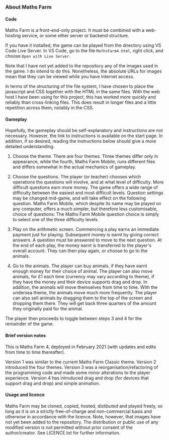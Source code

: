 ### About Maths Farm 

#### Code

Maths Farm is a front-end-only project. It must be combined with a web-hosting service, or some other server or backend structure. 

If you have it installed, the game can be played from the directory using VS Code Live Server. In VS Code, go to the file `MathsFarm4.html`, right click, and choose `Open with Live Server`.

Note that I have not yet added to the repository any of the images used in the game. I do intend to do this. Nonetheless, the absolute URLs for images mean that they can be viewed while you have internet access.

In terms of the structuring of the file system, I have chosen to place the javascript and CSS together with the HTML in the same files. With the web host I have been using for this project, this has worked more quickly and reliably than cross-linking files. This does result in longer files and a little repetition across them, notably in the CSS.

#### Gameplay

Hopefully, the gameplay should be self-explanatory and instructions are not necessary. However, the link to instructions is available on the start page. In addition, if so desired, reading the instructions below should give a more detailed understanding.

1. Choose the theme. There are four themes. Three themes differ only in appearance, while the fourth, Maths Farm Mobile, runs different files and differs somewhat in the actual mechanics of gameplay.

2. Choose the questions. The player (or teacher) chooses which operations the questions will involve, and at what level of difficulty. More difficult questions earn more money. The game offers a wide range of difficulty between the easiest and most difficult levels. Question settings may be changed mid-game, and will take effect on the following question. Maths Farm Mobile, which despite its name may be played on any computer, offers a much simpler, but therefore less customisable, choice of questions: The Maths Farm Mobile question choice is simply to select one of the three difficulty levels.

3. Play on the arithmetic screen. Commencing a play earns an immediate payment just for playing. Subsequent money is earnt by giving correct answers. A question must be answered to move to the next question. At the end of each play, the money earnt is transferred to the player's overall account. They can then play again, or choose to go to the animals.

4. Go to the animals. The player can buy animals, if they have earnt enough money for their choice of animal. The player can also move animals, for £1 each time (currency may vary according to theme), if they have the money and their device supports drag and drop. In addition, the animals will move themselves from time to time. With the undersea theme, the animals move much more frequently. The player can also sell animals by dragging them to the top of the screen and dropping them there. They will get back three quarters of the amount they originally paid for the animal.

The player then proceeds to toggle between steps 3 and 4 for the remainder of the game.

#### Brief version notes

This is Maths Farm 4, deployed in February 2021 (with updates and edits from time to time thereafter).

Version 1 was similar to the current Maths Farm Classic theme. Version 2 introduced the four themes. Version 3 was a reorganisation/refactoring of the programming code and made some minor alterations to the player experience. Version 4 has introduced drag and drop (for devices that support drag and drop) and simple animation.

#### Usage and licence

Maths Farm may be cloned, copied, hosted, distibuted and played freely, so long as it is on a strictly free-of-charge and non-commercial basis and otherwise in accordance with the licence. Note, however, that images have not yet been added to the repository. The distribution or public use of any modified version is not permitted without prior consent of the author/creator. See LICENCE.txt for further information.
